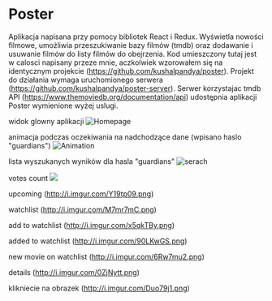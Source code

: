 Poster
==============

Aplikacja napisana przy pomocy bibliotek React i Redux. Wyświetla nowości filmowe, umożliwia przeszukiwanie bazy filmów (tmdb) oraz dodawanie i usuwanie filmów do listy filmów do obejrzenia. Kod umieszczony tutaj jest w calosci napisany przeze mnie, aczkolwiek wzorowałem się na identycznym projekcie (https://github.com/kushalpandya/poster). Projekt do działania wymaga uruchomionego serwera (https://github.com/kushalpandya/poster-server). Serwer korzystajac tmdb API (https://www.themoviedb.org/documentation/api) udostępnia aplikacji Poster wymienione wyżej uslugi.


widok glowny aplikacji
![Homepage](http://i.imgur.com/LxkHPLY.png "homepage")

animacja podczas oczekiwania na nadchodzące dane (wpisano haslo "guardians")
![Animation](http://i.imgur.com/lMzeUwg.png)

lista wyszukanych wyników dla hasla "guardians"
![serach](http://i.imgur.com/Jk8kB8M.png)

votes count
![](http://i.imgur.com/ql4T0e5.png)

upcoming
(http://i.imgur.com/Y19tp09.png)

watchlist
(http://i.imgur.com/M7mr7mC.png)

add to watchlist
(http://i.imgur.com/x5qkTBy.png)

added to watchlist
(http://i.imgur.com/90LKwGS.png)

new movie on watchlist
(http://i.imgur.com/6Rw7mu2.png)

details
(http://i.imgur.com/0ZjNytt.png)

klikniecie na obrazek
(http://i.imgur.com/Duo79j1.png)





